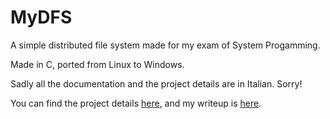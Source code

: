 # MyDFS
A simple distributed file system made for my exam of System Progamming.

Made in C, ported from Linux to Windows.

Sadly all the documentation and the project details are in Italian. Sorry!

You can find the project details [here](https://github.com/FedericoPonzi/MyDFS/blob/master/Traccia.md), and my writeup is [here](https://github.com/FedericoPonzi/MyDFS/blob/master/Relazioneprogrammazionedisistema.pdf).
